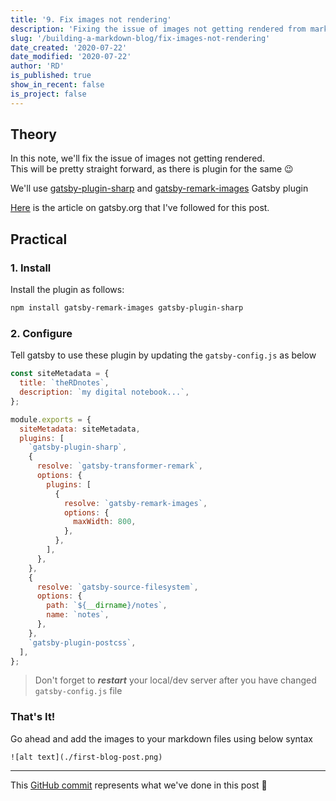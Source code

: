 ```yaml
---
title: '9. Fix images not rendering'
description: 'Fixing the issue of images not getting rendered from markdown files.'
slug: '/building-a-markdown-blog/fix-images-not-rendering'
date_created: '2020-07-22'
date_modified: '2020-07-22'
author: 'RD'
is_published: true
show_in_recent: false
is_project: false
---
```

## Theory
In this note, we'll fix the issue of images not getting rendered.  
This will be pretty straight forward, as there is plugin for the same 😉  

We'll use [gatsby-plugin-sharp](https://www.gatsbyjs.org/packages/gatsby-plugin-sharp/) and [gatsby-remark-images](https://www.gatsbyjs.org/packages/gatsby-remark-images/) Gatsby plugin  

[Here](https://www.gatsbyjs.org/docs/working-with-images-in-markdown/) is the article on gatsby.org that I've followed for this post.  

## Practical
### 1. Install
Install the plugin as follows:  
```sh
npm install gatsby-remark-images gatsby-plugin-sharp
```

### 2. Configure
Tell gatsby to use these plugin by updating the `gatsby-config.js` as below

```js
const siteMetadata = {
  title: `theRDnotes`,
  description: `my digital notebook...`,
};

module.exports = {
  siteMetadata: siteMetadata,
  plugins: [
    `gatsby-plugin-sharp`,
    {
      resolve: `gatsby-transformer-remark`,
      options: {
        plugins: [
          {
            resolve: `gatsby-remark-images`,
            options: {
              maxWidth: 800,
            },
          },
        ],
      },
    },
    {
      resolve: `gatsby-source-filesystem`,
      options: {
        path: `${__dirname}/notes`,
        name: `notes`,
      },
    },
    `gatsby-plugin-postcss`,
  ],
};
```

> Don't forget to ***restart*** your local/dev server after you have changed `gatsby-config.js` file

### That's It!
Go ahead and add the images to your markdown files using below syntax  
```
![alt text](./first-blog-post.png)
```
---
This [GitHub commit](https://github.com/raevilman/the-rd-notes/commit/414c4c77a6bb5e58156d2cfc250bb7f148cbe73e) represents what we've done in this post 🤩
